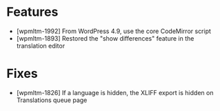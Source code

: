 # Features
* [wpmltm-1992] From WordPress 4.9, use the core CodeMirror script
* [wpmltm-1893] Restored the "show differences" feature in the translation editor

# Fixes
* [wpmltm-1826] If a language is hidden, the XLIFF export is hidden on Translations queue page